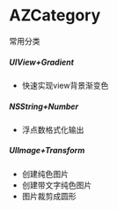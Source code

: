 # AZCategory
常用分类

##### UIView+Gradient
- 快速实现view背景渐变色

##### NSString+Number
- 浮点数格式化输出


##### UIImage+Transform
- 创建纯色图片
- 创建带文字纯色图片
- 图片裁剪成圆形

